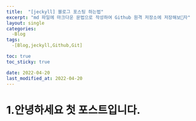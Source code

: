 ```yaml
---
title:  "[jeckyll] 블로그 포스팅 하는법"
excerpt: "md 파일에 마크다운 문법으로 작성하여 Github 원격 저장소에 저장해보자"
layout: single
categories:
  -Blog
tags:
  -[Blog,jeckyll,Github,Git]

toc: true
toc_sticky: true

date: 2022-04-20
last_modified_at: 2022-04-20
---
```


# 1.안녕하세요 첫 포스트입니다.
